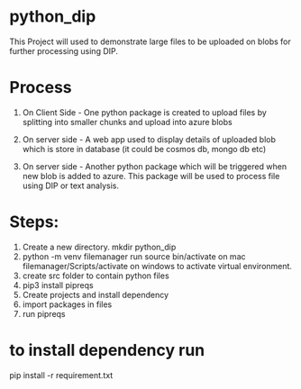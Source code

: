 # python_dip

This Project will used to demonstrate large files to be uploaded on blobs for further processing using DIP.

# Process

1. On Client Side - One python package is created to upload files by splitting into smaller chunks and upload into azure blobs

2. On server side - A web app used to display details of uploaded blob which is store in database (it could be cosmos db, mongo db etc)

3. On server side - Another python package which will be triggered when new blob is added to azure. This package will be used to process file using DIP or text analysis.

# Steps:

1. Create a new directory.
   mkdir python_dip
2. python -m venv filemanager
   run source bin/activate on mac
   filemanager/Scripts/activate on windows to activate virtual environment.
3. create src folder to contain python files
4. pip3 install pipreqs
5. Create projects and install dependency
6. import packages in files
7. run pipreqs

# to install dependency run

pip install -r requirement.txt
